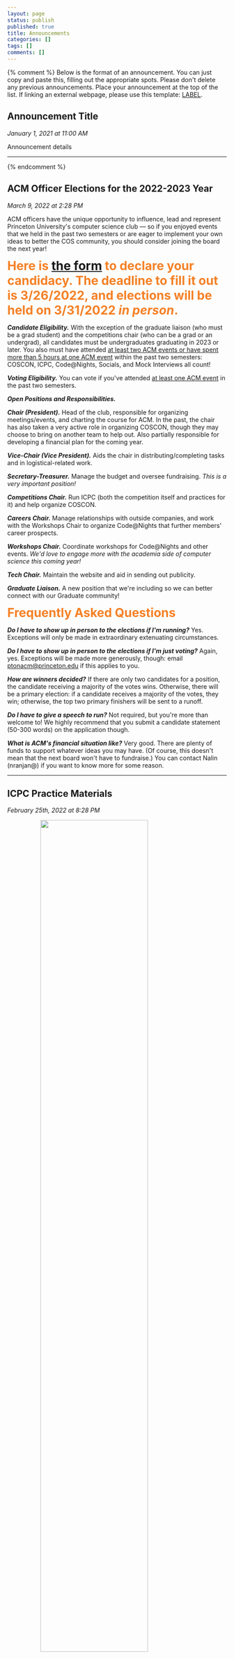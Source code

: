 ```yaml
---
layout: page
status: publish
published: true
title: Announcements
categories: []
tags: []
comments: []
---
```


{% comment %}
Below is the format of an announcement. You can just copy and paste this, filling out the appropriate spots.
Please don't delete any previous announcements. Place your announcement at the top of the list. If linking an external webpage, please use this template: <a href="YOUR LINK" target="_blank">LABEL</a>.

<a name = "CHOOSE A UNIQUE NAME TO REFERENCE THE ANNOUNCEMENT"></a>
## **Announcement Title**
*January 1, 2021 at 11:00 AM*

Announcement details

---

{% endcomment %}

<a name = "elections-22"></a>
## **ACM Officer Elections for the 2022-2023 Year**
*March 9, 2022 at 2:28 PM*

ACM officers have the unique opportunity to influence, lead and represent Princeton University's computer science club — so if you enjoyed events that we held in the past two semesters or are eager to implement your own ideas to better the COS community, you should consider joining the board the next year! 

<span style="color: #f58025; font-size: 28px"><strong>Here is <a href="https://forms.gle/gdTUGVRGnGm3udTx9" target="_blank">the form</a> to declare your candidacy. The deadline to fill it out is 3/26/2022, and elections will be held on 3/31/2022 <em>in person</em>.</strong></span>

***Candidate Eligibility.*** With the exception of the graduate liaison (who must be a grad student) and the competitions chair (who can be a grad or an undergrad), all candidates must be undergraduates graduating in 2023 or later. You also must have attended <u>at least two ACM events or have spent more than 5 hours at one ACM event</u> within the past two semesters: COSCON, ICPC, Code@Nights, Socials, and Mock Interviews all count!

***Voting Eligibility.*** You can vote if you've attended <u>at least one ACM event</u> in the past two semesters.

***Open Positions and Responsibilities.***

***Chair (President).*** Head of the club, responsible for organizing meetings/events, and charting the course for ACM. In the past, the chair has also taken a very active role in organizing COSCON, though they may choose to bring on another team to help out. Also partially responsible for developing a financial plan for the coming year.

***Vice-Chair (Vice President).*** Aids the chair in distributing/completing tasks and in logistical-related work. 

***Secretary-Treasurer.*** Manage the budget and oversee fundraising. *This is a very important position!* 

***Competitions Chair.*** Run ICPC (both the competition itself and practices for it) and help organize COSCON.

***Careers Chair.*** Manage relationships with outside companies, and work with the Workshops Chair to organize Code@Nights that further members' career prospects.

***Workshops Chair.*** Coordinate workshops for Code@Nights and other events. *We'd love to engage more with the academia side of computer science this coming year!*

***Tech Chair.*** Maintain the website and aid in sending out publicity.

***Graduate Liaison.*** A new position that we're including so we can better connect with our Graduate community!

<span style="color: #f58025; font-size: 28px"><strong>Frequently Asked Questions</strong></span>

***Do I have to show up in person to the elections if I'm running?*** Yes. Exceptions will only be made in extraordinary extenuating circumstances. 

***Do I have to show up in person to the elections if I'm just voting?*** Again, yes. Exceptions will be made more generously, though: email <a href="mailto:ptonacm@princeton.edu" target="_blank">ptonacm@princeton.edu</a> if this applies to you.

***How are winners decided?*** If there are only two candidates for a position, the candidate receiving a majority of the votes wins. Otherwise, there will be a primary election: if a candidate receives a majority of the votes, they win; otherwise, the top two primary finishers will be sent to a runoff.

***Do I have to give a speech to run?*** Not required, but you're more than welcome to! We highly recommend that you submit a candidate statement (50-300 words) on the application though.

***What is ACM's financial situation like?*** Very good. There are plenty of funds to support whatever ideas you may have. (Of course, this doesn't mean that the next board won't have to fundraise.) You can contact Nalin (nranjan@) if you want to know more for some reason.

---

<a name = "icpc-1"></a>
## **ICPC Practice Materials**
*February 25th, 2022 at 8:28 PM*

<a href="https://icpc.global" target="_blank"><img src="/images/icpc.png" style="width: 70%; margin: auto; display: block; padding-top: -25px; padding-bottom: -25px"></a>

Thanks to all that came for today's ICPC practice! The materials that we went over, including code solutions to every problem we did, can be found <a href="https://drive.google.com/drive/folders/1EGAn_o8Xa3rSHta7vzYPrJzwRU56JHwL?usp=sharing" target="_blank">here</a>.

Remember that the last day to register is February 28th. You'll have to fill out <a href="https://forms.gle/FWg1yVvc7ArFSsLf8" target="_blank">this form</a> and also create an account on <a href="https://icpc.global" target="_blank">icpc.global</a> for each participating teammate. (We have a couple of teams that might need an extra teammate...)

Reach out with any questions, and good luck with midterms! You got this!

---

<a name = "c1-spring"></a>
## **Announcement on Correlation One's Spring Competitions!**
*February 21st, 2022 at 5:30 PM*

This spring, we’re inviting you to compete in the East Coast Terminal and the East Coast Regional Datathon. This is a great learning opportunity for those who are interested in coding/data science and want to showcase their skills in a team-based setting. 

Apply NOW to either of these competitions or both and win a chance at **$15k** & recruiting opportunities at Citadel!  

Find more event details below, and feel free to email <a href="mailto:yusra@correlationone.com" target="_blank">yusra@correlationone.com</a> if you have any questions. We look forward to reviewing your application! **Deadline: February 24th at 5PM EST** 
  
:video_game: :joystick: <span style="color: #8DD8FF; font-size: 28px">East Coast Terminal (coding focused)</span> :video_game: :joystick:

**When**:  February 28th - March 7th (flexible structure)

**Where**: Virtual

**Prizes**:  $15,000 + Exclusive recruiting opportunities with Citadel LLC and Citadel Securities 

**Who**:  Undergraduates, graduates, Ph.D., and post-doc researchers

Terminal is a one of a kind games-based AI challenge, where players code strategies to automate gameplay, battling team vs team for prize money and job opportunities. For more information,  check out this brief clip to see Terminal in action!

<span style="color: #8DD8FF; font-size: 28px"><a href="https://terminal.c1games.com/east" target="_blank">Here's the link to sign up!</a></span>


:bar_chart: :computer: <span style="color: #f58025; font-size: 28px">East Coast Regional Datathon (data science focused)</span> :bar_chart: :computer:

**When**:  March 21st to 28th (flexible structure)

**Where**: Virtual

**Prizes**:  $15,000 + Exclusive recruiting opportunities with Citadel LLC and Citadel Securities 

**Who**:  Undergraduates, graduates, Ph.D., and post-doc researchers

Datathons are world premier data science competitions, bringing students to work on challenging problems with real-world data in a team-based setting.

<span style="color: #f58025; font-size: 28px"><a href="https://www.citadel.com/careers/the-data-open/apply/?apply_to=east-coast-regional-datathon-3" target="_blank">Here's the link to sign up!</a></span>

---

<a name = "omc-talk"></a>
## **Come learn C++ with Old Mission Capital!**
*November 14th, 2021 at 8:21 PM*

<a href="https://www.oldmissioncapital.com" target="_blank"><img src="/images/announcements/omc_office.png" style="width: 80%; margin: auto; display: block; padding-top: -25px; padding-bottom: -25px"></a>

Are you interested in picking up a language that is used by over 6 million developers and is deployed ubiquitously in computer systems, high-frequency trading, game development, IoT devices, and more? Or have you ever wondered if COS 217, or systems programming in general, could be interesting? Then you should

<span style="font-size: 32px; text-align: center; font-weight: strong; color: #f58025">Join us THIS FRIDAY, NOVEMBER 19 at 8:00 PM in Lewis Library 138 for a Systems Intro to C++ with Andrew Wonnacott '19! <a href="https://forms.gle/FEzCdKi9L47qJnq9A" target="_blank">RSVP HERE</a></span>

<span style="font-size: 32px; text-align: center; font-weight: strong; color: #f58025">Food from Local Greek and Old Mission Capital swag will be provided!</span>

Former Princeton ACM Vice President Andrew Wonnacott (currently at Old Mission Capital, ex-Hudson River Trading/DE Shaw) will introduce systems programming with C++. Andrew will demonstrate how C++ allows software engineers to build large-scale systems without the mental overhead of C-style memory management or the performance overhead of Java garbage collection. Andrew will assume familiarity with Java, but C experience is strictly not required! Afterward, we'll have time to socialize, eat, talk about COSCON, and more, like any Code@Night!

Read more about Old Mission Capital <a href="https://oldmissioncapital.com" target="_blank">here</a>. Hope to see you there!

---

<a name = "alinea"></a>
## **See what it's like in the tech startup world with Alinea!**
*November 8th, 2021 at 4:21 PM*

<a href="https://alinea-invest.com" target="_blank"><img src="/images/logos/alinea_2.png" style="width: 40%; margin: auto; display: block; padding-top: -25px; padding-bottom: -25px"></a>

Maybe you're tired of big tech and want to know what it's like in the startup world. Or maybe you want to found your own startup. Or maybe you just like donuts and the warm fuzzy feeling of sipping hot chocolate while it's sub-freezing outside. If any of these applies to you, then you should 

<span style="font-size: 32px; text-align: center; font-weight: strong; color: #f58025">Join us THIS FRIDAY, NOVEMBER 12 from 5:00-5:30 PM in Lewis Library 120 for a talk with the co-CEOs of Alinea! <a href="https://forms.gle/ro3EPDFLMUnTb3ys8" target="_blank">RSVP HERE</a>

Anam and Eve (the co-CEOs) will be talking about what it was like to go from an idea to a minimum viable product (MVP), their experience with Y-Combinator, what software development in the startup world is like, and more! They're also here to answer any of the questions you may have!

***What's Alinea?*** Alinea is a recently founded Fintech looking to capture the wave of Gen-Z investors who are looking to invest in things that matter to them (aka not oil companies). By offering stacks, bundles of stocks based on a theme or strategy — think playlists for investing — users can invest in causes and ideas that are personal to them. Learn more about their founders below:

<img src="/images/announcements/alinea_founders.png" style="width: 50%; margin: auto; display: block; padding-top: 15px; padding-bottom: 15px">

Previously, *Eve Halimi* was working in Strategy at Contentsquare, a growth stage data analytics startup, and held multiple positions in banks and hedge funds. She graduated from Barnard College, Columbia University with a Bachelors in Economics.

Prior to Alinea, *Anam Lakhani* worked at Citigroup as an investment banker in Equity Capital Markets. Anam received her bachelor’s degree from Barnard College of Columbia University in May of 2019, and graduated cum laude with a major in Economics. 

---

<a name = "c@n-10-29"></a>
## **Come learn about the database industry with Yugabyte!**
*October 22, 2021 at 4:53 PM*

<a href="https://www.yugabyte.com" target="_blank"><img src="/images/logos/yugabyte.svg" style="width: 70%; margin: auto; display: block; padding-top: 15px; padding-bottom: 15px"></a>

Do you find yourself interested in algorithmic challenges, systems, machine learning, and/or cloud computing? Do you want to learn about what it's like to work in the hip, new companies of the **database industry** (#OverthrowOracle)? Are you looking for an **internship or job**? Or do you just like **boba**? If any of the above apply, then you should

<span style="font-size: 32px; text-align: center; font-weight: strong; color: #f58025">Join us next Friday (October 29th) at 4:00 PM for a talk on the cool work YugabyteDB does! <a href="https://forms.gle/q8TwfRHhJwdfpYqMA" target="_blank">RSVP HERE</a>

The talk will be virtual (Zoom details will be updated on this post later), with breakout rooms after the talk if you want to chat with engineers or recruiters (hint: this might help your application prospects!). Afterward, **we'll be handing out BOBA in-person for the first thirty people who signed up and attended the talk**. What are you waiting for? Here's the raw RSVP link: <a href="https://forms.gle/DC6veaccRC15LZfZA" target="_blank">https://forms.gle/DC6veaccRC15LZfZA</a>. Hope to see you there!

***Tell me more about Yugabyte!*** Yugabyte is a company on a mission to build the default database for cloud-native applications in a multi-cloud world. They're well underway on this journey with YugabyteDB, the open-source, high-performance, distributed SQL database that runs on any cloud and enables developers to get instantly productive using well-known APIs! They're also looking for talented and driven people to join them on their ambitious mission and help them build a lasting and impactful company.  

---

<a name = "coscon-1"></a>
## **COSCON is back — stake your claim in a prize stash worth over $15K!**
*October 18, 2021 at 12:30 PM*
<img src="/images/COSCON_white_background_nomargins.png" style="display: block; margin: auto; padding-bottom: 10px; width: 70%">
<p>
<span style="font-size:30px"><strong>What is COSCON?</strong></span><br>
<span style="font-size:22px"><a href="https://coscon.princeton.edu" target="_blank" data-saferedirecturl="https://coscon.princeton.edu">COSCON</a> is Princeton University's Computer Science Contest!&nbsp;It is designed to get Princeton students of all walks excited and thinking about a variety of topics that arise in computer science.<br>
Unlike hackathons or your run-of-the-mill programming competitions, our contest won’t solely focus on the “coding” aspect of computer science: some of our problems will require the creative insight of a theoretician, while others may require the guile of a seasoned systems specialist. All you need to be able to do is think!&nbsp;<strong>You don't need to be a computer science major to participate or do well.</strong></span>
</p>

<a href="https://fed.princeton.edu/cas/login?service=https://coscon.princeton.edu/registration" style="border-radius:40px;color:#d4414d;font-size:32px;text-align:center;font-family:sans-serif;background:linear-gradient(135deg,#fff5cb,#b6e3d4 50%,#33a7b5);border:.2rem solid currentColor;padding:calc(0.8em - .2rem) calc(1.25em - .2rem);display:block;margin:auto; width: 400px; font-weight: strong" target="_blank" data-saferedirecturl="https://fed.princeton.edu/cas/login?service=https://coscon.princeton.edu/registration">REGISTER NOW!</a>

<p style="font-weight:normal"><span style="font-size:30px"><strong>When/where is it?</strong></span><br>
<span style="font-size:22px">It's going to be held on <strong>November&nbsp;6th, 2021</strong> from <strong>12:30&nbsp;PM&nbsp;to 7:30&nbsp;PM ET</strong>. We'll host an intro session at&nbsp;<strong>11:30 AM</strong>&nbsp;the day of in McDonnell A02 and the surrounding Brush Gallery, but during the competition, you can work anywhere as the problems will be accessible online!</span><br>
<span style="font-size:30px"><strong>Why should I participate?</strong></span><br>
<span style="font-size:22px"><strong><em>Cool challenges. </em></strong>Problems are from many active areas in computer science: data structures and algorithms,&nbsp;machine learning, systems, crypto, complexity theory — you name it, we got it!<br>
<em><strong>Very exciting <a href="https://coscon.princeton.edu/prizes/" target="_blank" data-saferedirecturl="https://www.google.com/url?q=https://coscon.princeton.edu/prizes/&amp;source=gmail&amp;ust=1634704165442000&amp;usg=AFQjCNGY_btxiwq1Eas75nF1996c-Yt-tA">prizes</a>.</strong></em>&nbsp;We're giving away over <span style="color:#e67e22"><strong>$10,000</strong></span> to top teams. First place undergrad team gets&nbsp;<strong><span style="color:#e67e22">$3000</span>&nbsp;</strong>to spend, no questions asked! First place grad team gets&nbsp;<span style="color:#e67e22"><strong>$1500</strong></span>&nbsp;to spend!<br>
<strong><em>You could attract your future employer.&nbsp;</em></strong>Our contributors (Facebook, IMC Trading, Susquehanna International Group, Bloomberg, and more) want to hire you and will be paying particular attention to the winners of this year's competition! They're always looking to hire smart people...<br>
<strong><em>A plethora of miscellaneous prizes.&nbsp;</em></strong>Over <span style="color:#e67e22"><strong>$1500</strong></span> worth of&nbsp;<a href="https://coscon.princeton.edu/prizes/#misc-prizes" target="_blank" data-saferedirecturl="https://www.google.com/url?q=https://coscon.princeton.edu/prizes/%23misc-prizes&amp;source=gmail&amp;ust=1634704165442000&amp;usg=AFQjCNECxlS4BgF2wyfyyNtMaTGA1fGksw">special prizes</a> that you can win even if you don't win a placement prize!<br>
<strong><em>Free food, boba, and swag.</em></strong>&nbsp;You get free boba if you <a href="https://fed.princeton.edu/cas/login?service=https://coscon.princeton.edu/registration" target="_blank" data-saferedirecturl="https://www.google.com/url?q=https://fed.princeton.edu/cas/login?service%3Dhttps://coscon.princeton.edu/registration&amp;source=gmail&amp;ust=1634704165442000&amp;usg=AFQjCNH2kPGej2V_VJTYiXEDEl1JSYgK0g">REGISTER QUICKLY</a>, and free pizza will be provided for the <em>entire&nbsp;duration of the competition</em> to keep you going!&nbsp;SIG swag will be provided&nbsp;for ALL PARTICIPANTS. Everyone also gets a free COSCON tumbler and sticker!*<br>
<strong><em>Get some exposure to what's going on in&nbsp;CS. </em></strong>COSCON is an excellent introduction to computer science as a field if you're unsure of it as a major (P.S. we also have a best freshman/sophomore team award).</span><br>
<span style="font-size:30px"><strong>I'm in — what should I do?</strong></span><br>
<span style="font-size:22px">Find two teammates (it's also OK if you don't have two) and <a href="https://fed.princeton.edu/cas/login?service=https://coscon.princeton.edu/registration" target="_blank" data-saferedirecturl="https://www.google.com/url?q=https://fed.princeton.edu/cas/login?service%3Dhttps://coscon.princeton.edu/registration&amp;source=gmail&amp;ust=1634704165442000&amp;usg=AFQjCNH2kPGej2V_VJTYiXEDEl1JSYgK0g">register</a> right now so you get that free boba (first 25 teams).&nbsp;Also check out our <a href="https://coscon.princeton.edu" target="_blank" data-saferedirecturl="https://www.google.com/url?q=https://coscon.princeton.edu&amp;source=gmail&amp;ust=1634704165442000&amp;usg=AFQjCNEMenwdfRpVzsXOUqtmnPoBOnWi7g">website</a>&nbsp;for more information!</span><br>
<span style="font-size:30px"><strong>I did COSCON last year and it was too hard :(</strong></span><br>
<span style="font-size:22px">This was almost a universal sentiment.&nbsp;That's why we're allowing teams of size three and giving you a total of seven hours to do the competition. We've also cut back on problems that would've benefitted from knowing niche, field-specific knowledge. We'll also be hosting office hours <em>the entire duration of the competition</em>&nbsp;(12:30 PM-7:30 PM) to give you hints if you get stuck!&nbsp;</span><br>
<span style="font-size:30px"><strong>How can I learn more?</strong></span><br>
<span style="font-size:22px">Visit our <a href="https://coscon.princeton.edu" target="_blank" data-saferedirecturl="https://www.google.com/url?q=https://coscon.princeton.edu&amp;source=gmail&amp;ust=1634704165442000&amp;usg=AFQjCNEMenwdfRpVzsXOUqtmnPoBOnWi7g">website</a>&nbsp;and <a href="mailto:ptonacm@princeton.edu" target="_blank">email us</a>&nbsp;if you have any questions!</span><br>
<span style="font-size:16px">*as long as supplies last</span></p>

---

<a name = "interviews-1"></a>
## **Let ACM help you with your tech interview prep!**
*October 5, 2021 at 12:30 PM*

Currently recruiting for tech positions? Are you looking for in-person practice for technical interviews or just some advice on the recruiting process? <a href="https://bit.ly/3meySxp" target="_blank">Sign up</a> for ACM's mock interviews!

We will be matching those who sign up with mentors to do personalized mock interviews. We'll do our best to make the experience (difficulty, range of topics, interview format) as best for you as possible. This is your chance to practice your problem solving and communication skills in a setting closely mirroring that of a real interview!

<span style="font-size: 30px; text-align: center">Here's the sign up link again: <a href="https://bit.ly/3meySxp" target="_blank">https://bit.ly/3meySx</a>

You after your mock interview:

<img src="/images/announcements/interview.gif" style="width: 60%; display: block; margin: auto">

---

<a name = "robustai"></a>
## **Robust Intelligence @ Princeton 10/7-10/8**
*September 30, 2021 at 3:30 PM*

*Passing this message on for Jerry Liu '17:*

<img src="/images/announcements/robust.png" style="width: 70%; display: block; margin: auto; ">

Hi everyone! My name is Jerry Liu (class of 2017) and I'm currently a ML lead at Robust Intelligence. Robust Intelligence is a Sequoia-backed, Series A startup working on the cutting edge of advancing AI robustness, security, and monitoring. Our CEO is Yaron Singer, a Harvard professor in adversarial machine learning, and our team is composed of rockstars from Google, Kensho, Uber, Princeton, Harvard, and more! We're hiring for many different roles:

- Software Engineers
- Machine Learning Engineers
- Sales Development Representatives
- Front-end Engineers

...and more! **We have a bunch of Princeton alums that will be on campus 10/7 - 10/8 for coffee chats and a Friday Happy Hour!** We have limited spots so if you're interested make sure to **RSVP** <a href="https://docs.google.com/forms/d/e/1FAIpQLSdcsxrEfIeVk3-lYXjKbuyIt6WUZmUE20jf30ZWOgu_fh3CCQ/viewform?usp=sf_link" target="_blank">here</a>.

---

<a name = "chill-9-30"></a>
## **Announcing ACM's First Code@Night Chill of the Year!**
*September 25, 2021 at 11:56 AM*

**TL;DR:** Join us in the **Butler iSpace at 9:30 PM Eastern on Thursday, September 30** to work on projects, socialize, play games, get advice, and/or do competitive programming practice. **FREE PIZZA PROVIDED, RSVP <a href="https://forms.gle/8MJFN5B3WUbpi28V6" target="_blank">HERE</a>**

We'll be hosting a chill event where you can **bring a project**, **meet the board**, ask questions, **socialize with others**, hate on COS 217 together, play some **games**, and eat **FREE PIZZA** all night! We will also have some practice **competitive programming** problems for those interested, as well as **office hours from our awesome career mentors**! (You won't have to hear Nalin ramble about Python, and hopefully the food will be on time this time around...) We want this to be a space where you can both be productive and blow off steam, and hopefully make some new friends :) Come one, come all — sign up <a href="https://forms.gle/8MJFN5B3WUbpi28V6" target="_blank">here</a>! Also thanks to the Alcohol Initiative for sponsoring food!

*Where's the Butler iSpace??* It's right under the Butler side of the WuCox dining hall. Enter Wu Hall as if going to the Butler dining hall, take a left, and go down the stairs. 

<img src="/images/announcements/get_hype.gif" style="width: 70%; display: block; margin: auto; ">

---

<a name = "c@n-9-24"></a>
## **Materials from the Python Workshop Posted**
*September 25, 2021 at 11:56 AM*

<div class="row" style="margin-bottom: 30px">
    <div class="col-lg-6">
        <img src="/images/code-at-night-nalin.jpeg" style="width: 100%; height: 390px">
    </div>
    <div class="col-lg-6">
        <img src="/images/code-at-night-python.jpeg" style="height: 390px; width: 100%">
    </div>
</div>

Thanks to all that came! We hope you were able to take something away from it, and reach out if you have questions. For those who want to review the materials, you can find them <a href="/events/code-at-night/archive/python_talk/gentle_intro_to_python.pdf" target="_blank">here (slides)</a>, <a href="/events/code-at-night/archive/python_talk/intro_to_python.ipynb" target="_blank">here (Jupyter notebook with exercises)</a>, and <a href="/events/code-at-night/archive/python_talk/intro_to_python_soln.ipynb" target="_blank">here (Jupyter notebook with solutions to exercises)</a>.

If you weren't able to make it, you should still be able to do the exercises in the Jupyter notebook if you follow the slides. And again, please reach out either to Nalin personally at <a href="mailto: nranjan@princeton.edu">nranjan@princeton.edu</a> or to ACM at <a href="mailto: ptonacm@princeton.edu">ptonacm@princeton.edu</a>. **We promise we will respond!**

---

<a name = "icecreamsocial-1"></a>
## **Ice cream social with ACM and PWiCS!**
*September 18, 2021 at 2:00 PM*

<img src="/images/announcements/unnamed.gif" style="display: block; margin: auto; width: 40%">

Come and hang out with members of ACM and PWICS (Princeton Women in Computer Science) on **Sunday, September 19** in the **Friend Atrium** at **3:00 PM Eastern**! This is the perfect chance to get to know the upperclassmen and the officers from both orgs! Make sure to bring your laptop if you would like officers to look at your resume and offer tips. Thanks also to Projects Board for sponsoring the ice cream!

Fill out <a href="https://forms.gle/PhjnQvFGqnTQGNfN8" target="_blank">this</a> form if you are interested.

---

<a name = "coffee-1"></a>
## **ACM is holding beginning-of-the-year coffee chats!**
*September 12, 2021 at 4:00 PM*


<div class="row" style="margin-bottom: 30px">
    <div class="col-lg-6">
        <img src="/images/announcements/coffee.jpeg" style="width: 100%; height: 310px">
    </div>
    <div class="col-lg-6">
        <img src="/images/boba.jpeg" style="height: 310px; width: 100%">
    </div>
</div>

This year we are reintroducing the ACM Coffee Chat as a new way to meet fellow members. They will take place between September 8th and 15th. In the medieval times (i.e. the past few years), they were known to be virtual and had ~no~ actual coffee, but this year we're changing that... because we are looking to match people with similar interests in ACM for a chat over free coffee/boba! (No, this isn't a dating service.) Thanks to USG Projects Board for sponsoring the drinks!

**Update (September 3, 11:50 PM):** Our slots for free drinks filled up, but you can still be matched to meet another ACM member!  
**Update (September 9, 4:48 PM):** Coffee Chat assignments and free drink info should be out — let us know if you signed up but didn't get an email.  

---

<a name = "correlation-one"></a>
## **Citadel Fall 2021 Events Announcement**
*September 9, 2021 at 10:45 AM*

This fall, Correlation One and Citadel are partnering to bring you the biggest coding competitions of the school year.

This season is a little different others — because our coding/ data science competitions are for the first time open for freshmen and sophomore year students! **This is a great learning opportunity** for those who have just started to get into coding/data science and also for those who are willing to showcase their skills in a team based setting. 

Apply to both or either of the events now to meet like minded individuals, be considered for jobs/ internships with Citadel/ Citadel Securities, and for a chance to win $15k in cash prizes! 

:video_game: :joystick: <span style="color: #8DD8FF; font-size: 28px">September 20-27: East Coast Regional Terminal (coding focused)</span> :video_game: :joystick:

<a href="https://terminal.c1games.com/east" target="_blank">Terminal Live</a> is an online game where software engineers and computer scientists (or anyone else interested in coding!) build an algorithm to play a tower defense game in a team-based setting.

This competition is suitable for both beginner level and more advanced coders as we provide starter algorithms for those who need a little more support! 

<a href="https://terminal.c1games.com/east" target="_blank">APPLY FOR TERMINAL NOW!</a>

:bar_chart: :computer: <span style="color: #f58025; font-size: 28px">Oct 25-Nov 1: East Coast Regional Datathon (data science focused)</span> :bar_chart: :computer:

<a href="https://www.citadel.com/careers/the-data-open/apply/" target="_blank">Datathons</a> are world's #1 virtual data science competitions. This is a great opportunity for students to work on challenging problems while engaging with real-world data in a competitive, team-based setting. We provide a problem statement and students have a week to work on their analysis reports in a team of 4 people. 

<a href="https://www.citadel.com/careers/the-data-open/apply/" target="_blank">APPLY FOR DATATHON NOW!</a>

➡ Easy application! Submit a resume + take a quick skills assessment test (waived if you've competed with us before). Applications are reviewed on a first-come-first-serve basis-- so apply now and get an early invite. 

For questions, please contact <a href="mailto: roysi@correlation-one.com">roysi@correlation-one.com</a>. 

---

<a name = "design-winners"></a>
## **Our Gear Request Form is now Live!**
*September 1, 2021 at 10:45 PM*

Congrats to the Alison Lee '24 and Liam Esparraguera '24 for submitting the winning t-shirt and hoodie designs, respectively! Check them out below:
<div class="row">
    <div class="col-lg-6">
        <img src="/images/announcements/winning_tshirt.jpg">
    </div>
    <div class="col-lg-6">
        <img src="/images/announcements/winning_hoodie.png">
    </div>
</div>
If it isn't clear, the back of the hoodie design is a code for an "orange-black tree," which is a play on the <a href="https://en.wikipedia.org/wiki/Red-black_tree" target="_blank">Red-Black Search Tree</a>, which was invented by Leonidas Guibas and Princeton's own Bob Sedgewick.

The <a href="https://forms.gle/RpBLyi5Xfa4ZpMNcA" target="_blank">gear request form</a> is now live. T-shirts are $6 with a subsidy and $12 without; hoodies are $15 with a subsidy and $25 without. **We can only subsidize a limited amount, so order ASAP to maximize your chance at claiming subsidized gear!** More info and rules about who gets priority for a subsidy are in the Google Form.

**Update (September 7, 12:00 PM):** The gear order period has ended. We might have extras left over though, so let us know if you're still interested!

---

<a name = "media-360"></a>
## **Mental Health Project Looking for NLP Interns!**
*August 27, 2021 at 12:01 PM*

Through its media and technology products, Impact Media 360 powers social impact by driving awareness, attitude change and action. Motivated by success of The Real Deal reality TV series, the company is expanding into mental health tech. 

The product being built is a platform that enables an individual to crowd source a positive sense of self for themselves or a loved one. With suicide, depression and anxiety on the rise, this product aims to socialize the well-being industry and disrupt digital models of self validation or self-esteem.

The leadership of Impact Media 360 are looking to work with students interested in social impact, who have proficiency in NLP and are willing to complete the development of a working demonstration or prototype of the product. 

The project may relate to course work or be integral to junior papers or senior theses. The leadership will work closely with the students to ensure the prototype is built according to the vision and completed within a four month time frame. Opportunities to join the organization in a full time or part time capacity are available.

For more information, contact Shikha Uberoi Bajpai '13 founder and president of Impact Media 360 at [shikha@shikhauberoi.com](shikha@shikhauberoi.com).

---

<a name = "imc-roles"></a>
## **IMC Trading is hiring!**
*August 26, 2021 at 5:56 PM*

<img src="/images/imc-logo.png" style="display: block; margin: auto; padding: 30px 0">

[IMC](https://imc.com) is an ambitious company with a mission to be one of the leading trading firms globally. Specialized in algorithmic trading and advanced technology, we set the pace for the evolution of market making. Our innovative, open environment is one of collaboration where anyone can challenge the status quo and make an impact.

We're currently looking to fill many positions and we have many events planned in the coming few weeks so you can learn more about what we do! See below:

<div class="row">
    <div class="col-lg-6">
        <p style="margin-left: 70px; line-height: 0.65">
            <strong>Open 2022 roles:</strong> <br>
            <a href="https://careers.imc.com/us/en/job/REQ-01185/Quant-Trader-Intern-Summer-2022" target="_blank">
                Quant Trader Internship – Summer 2022
            </a>
            <a href="https://careers.imc.com/us/en/job/REQ-01184/Graduate-Quant-Trader" target="_blank">
                Graduate Quant Trader
            </a>
            <a href="https://careers.imc.com/us/en/job/REQ-01189/Software-Engineer-Intern-Summer-2022" target="_blank">
                Software Engineer Internship – Summer 2022
            </a>
            <a href="https://careers.imc.com/us/en/job/REQ-01188/Graduate-Software-Engineer" target="_blank">
                Graduate Software Engineer
            </a>
            <a href="https://careers.imc.com/us/en/job/REQ-01191/Hardware-Engineer-Intern-Summer-2022" target="_blank">
                Hardware Engineer Intern – Summer 2022
            </a>
        </p>
    </div>
    <div class="col-lg-6">
        <p style="margin-left: 70px; line-height: 0.65">
            <strong>Information Sessions (please RSVP):</strong> <br>
            <a href="https://jst.me/kfcn" target="_blank">
                Technology at IMC – Sept 9
            </a>
            <a href="https://urldefense.com/v3/__https:/jst.me/yqa6__;!!DZ3fjg!pSmkc1fU0f6cdAAXFZarrC0rTJALpQ-KPvAZplJcxfxr6m66QMtnFQwe7yua7FIHcoY$" target="_blank">
                IMC Women in Focus – Sept 14
            </a>
            <a href="https://urldefense.com/v3/__https:/jst.me/c5pm__;!!DZ3fjg!pSmkc1fU0f6cdAAXFZarrC0rTJALpQ-KPvAZplJcxfxr6m66QMtnFQwe7yuawVJ0Es8$" target="_blank">
                Life as a Trader at IMC – Sept 16
            </a>
            <a href="https://urldefense.com/v3/__https:/jst.me/yt2a__;!!DZ3fjg!pSmkc1fU0f6cdAAXFZarrC0rTJALpQ-KPvAZplJcxfxr6m66QMtnFQwe7yuaWF66qzU$" target="_blank">
                Life at IMC Trading – Sept 21
            </a>
            <a href="https://urldefense.com/v3/__https:/jst.me/cuhg__;!!DZ3fjg!srS4RuhmKbUh_75vUlCYA0IV6iOIWaqVDcK0Jczmb4PVul1IEM6G_zmEtVM3RUGnRz0$" target="_blank">
                Hardware at IMC – September 23
            </a>
            <a href="https://urldefense.com/v3/__https:/jst.me/z4h8__;!!DZ3fjg!pSmkc1fU0f6cdAAXFZarrC0rTJALpQ-KPvAZplJcxfxr6m66QMtnFQwe7yuaiqKMuos$" target="_blank">
                Day in the Life of an IMC Intern – Oct 5</a>
        </p>
    </div>
</div>

---

<a name = "resume-raffle-1"></a>
## **Submit your resume for a chance to win a $50 Amazon gift card!**
*August 1, 2021 at 11:23 AM*

Let ACM help you find jobs! Submit your resume <a href="https://forms.gle/3B4YY1uWGWhoQDsG9" target="_blank">here</a> before August 15 to be entered in a $50 Amazon gift card raffle. Your resume will be included in ACM's resume book, which is then sold to organizations interested in your talents.

---

<a name = "coscon-writing-1"></a>
## **Join the COSCON Problem Writing Team!**
*July 31, 2021 at 2:19 PM*

<img src="/images/COSCON_white_background_nomargins.png" style="display: block; margin: auto; padding-bottom: 30px; width: 60%">

That's right, COSCON is making a bigger and badder comeback later this fall, with more prizes, more opportunities to meet new people, and yes, more food. But we need your help! Judging from the feedback we received last year, some of the problems were too difficult and a little inaccessible, so we are opening up problem writing this year to anyone with an idea! If you're interested, please fill out <a href="https://forms.gle/ZjzKZds7mxNYSCSQ9" target="_blank">this form</a>. Filling out the form doesn't oblige you to write a problem, so fill it out even if you're slightly interested!

Last year's problems can be found <a href="https://coscon.princeton.edu/problems" target="_blank">here</a>. The best problems will 1) have some technical COS aspect, 2) be reasonable for a competition that lasts no more than 8 hours, and 3) have a compelling motivation. We encourage anyone interested to give problem writing a shot, even if you don't have a concrete idea. We're here to help if you need -- if you want a partner to brainstorm/discuss your ideas with, feel free to reach out to Nalin (nranjan@). 

Let your creative juices flow! Problems do not have to be Leetcode/competitive programming style questions (or even involve coding at all). In fact, the more unique and interdisciplinary, the better! And since one of our goals for COSCON this year is to make the problems more accessible, don't feel obligated to think of hard problems. 

If you fill out the form above, we'll be in touch to talk about your ideas. We're excited to see what you come up with!

---

<a name = "welcome-2021"></a>
## **Welcome from your new ACM board!**
*July 1, 2021 at 10:42 AM*

We're so excited to meet you! Please contact us [here](/contact) to share any ideas you may have.

---
